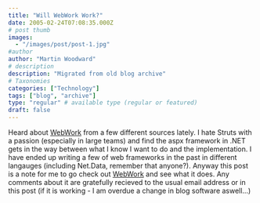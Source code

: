 ```yaml
---
title: "Will WebWork Work?"
date: 2005-02-24T07:08:35.000Z
# post thumb
images:
  - "/images/post/post-1.jpg"
#author
author: "Martin Woodward"
# description
description: "Migrated from old blog archive"
# Taxonomies
categories: ["Technology"]
tags: ["blog", "archive"]
type: "regular" # available type (regular or featured)
draft: false
---
```


Heard about [WebWork](http://www.opensymphony.com/webwork_old/) from a few different sources lately.  I hate Struts with a passion (especially in large teams) and find the aspx framework in .NET gets in the way between what I know I want to do and the implementation.  I have ended up writing a few of web frameworks in the past in different langauges (including Net.Data, remember that anyone?).  Anyway this post is a note for me to go check out [WebWork](http://www.opensymphony.com/webwork_old/) and see what it does.  Any comments about it are gratefully recieved to the usual email address or in this post (if it is working - I am overdue a change in blog software aswell...)